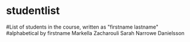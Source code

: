 # studentlist
#List of students in the course, written as "firstname lastname"
#alphabetical by firstname
Markella Zacharouli 
Sarah Narrowe Danielsson
